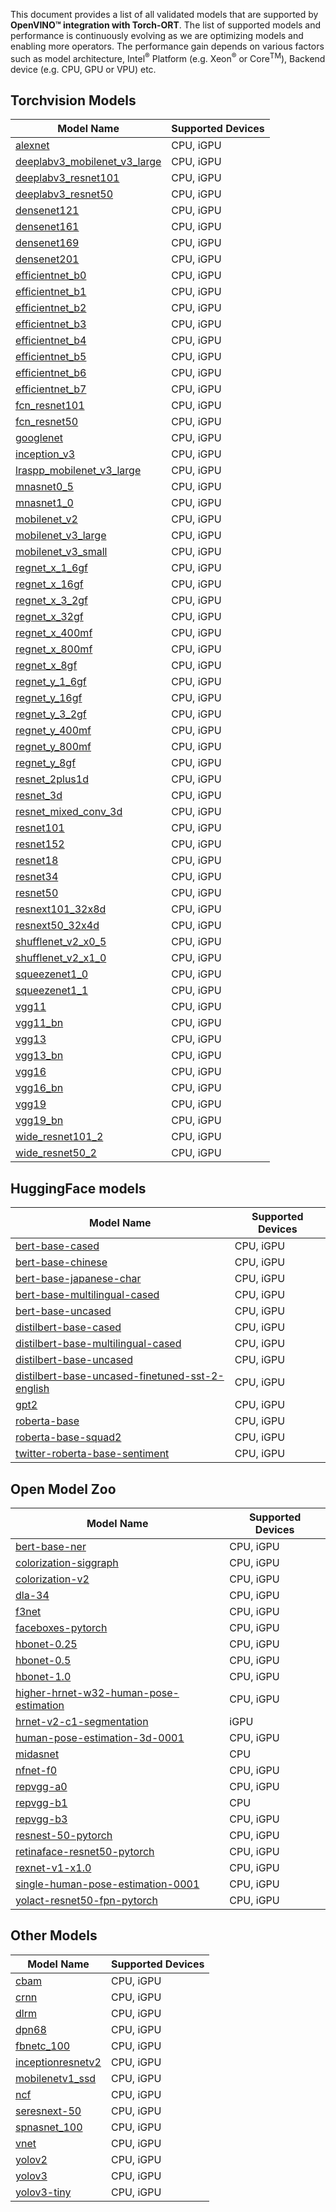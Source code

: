 This document provides a list of all validated models that are supported by **OpenVINO™ integration with Torch-ORT**. The list of supported models and performance is continuously evolving as we are optimizing models and enabling more operators. The performance gain depends on various factors such as model architecture, Intel<sup>®</sup> Platform (e.g. Xeon<sup>®</sup> or Core<sup>TM</sup>), Backend device (e.g. CPU, GPU or VPU) etc. 


## Torchvision Models
| Model Name | Supported Devices |
|---|---|
| [alexnet](https://github.com/pytorch/vision/blob/main/torchvision/models/alexnet.py)  | CPU, iGPU |
| [deeplabv3_mobilenet_v3_large](https://github.com/pytorch/vision/blob/main/torchvision/models/segmentation/deeplabv3.py)  | CPU, iGPU |
| [deeplabv3_resnet101](https://github.com/pytorch/vision/blob/main/torchvision/models/segmentation/deeplabv3.py)  | CPU, iGPU |
| [deeplabv3_resnet50](https://github.com/pytorch/vision/blob/main/torchvision/models/segmentation/deeplabv3.py)  | CPU, iGPU |
| [densenet121](https://github.com/pytorch/vision/blob/main/torchvision/models/densenet.py)  | CPU, iGPU |
| [densenet161](https://github.com/pytorch/vision/blob/main/torchvision/models/densenet.py)  | CPU, iGPU |
| [densenet169](https://github.com/pytorch/vision/blob/main/torchvision/models/densenet.py)  | CPU, iGPU |
| [densenet201](https://github.com/pytorch/vision/blob/main/torchvision/models/densenet.py)  | CPU, iGPU |
| [efficientnet_b0](https://github.com/pytorch/vision/blob/main/torchvision/models/efficientnet.py)  | CPU, iGPU |
| [efficientnet_b1](https://github.com/pytorch/vision/blob/main/torchvision/models/efficientnet.py)  | CPU, iGPU |
| [efficientnet_b2](https://github.com/pytorch/vision/blob/main/torchvision/models/efficientnet.py)  | CPU, iGPU |
| [efficientnet_b3](https://github.com/pytorch/vision/blob/main/torchvision/models/efficientnet.py)  | CPU, iGPU |
| [efficientnet_b4](https://github.com/pytorch/vision/blob/main/torchvision/models/efficientnet.py)  | CPU, iGPU |
| [efficientnet_b5](https://github.com/pytorch/vision/blob/main/torchvision/models/efficientnet.py)  | CPU, iGPU |
| [efficientnet_b6](https://github.com/pytorch/vision/blob/main/torchvision/models/efficientnet.py)  | CPU, iGPU |
| [efficientnet_b7](https://github.com/pytorch/vision/blob/main/torchvision/models/efficientnet.py)  | CPU, iGPU |
| [fcn_resnet101](https://github.com/pytorch/vision/blob/main/torchvision/models/segmentation/fcn.py)  | CPU, iGPU |
| [fcn_resnet50](https://github.com/pytorch/vision/blob/main/torchvision/models/segmentation/fcn.py)  | CPU, iGPU |
| [googlenet](https://github.com/pytorch/vision/blob/main/torchvision/models/googlenet.py)  | CPU, iGPU |
| [inception_v3](https://github.com/pytorch/vision/blob/main/torchvision/models/inception.py)  | CPU, iGPU |
| [lraspp_mobilenet_v3_large](https://github.com/pytorch/vision/blob/main/torchvision/models/segmentation/lraspp.py)  | CPU, iGPU |
| [mnasnet0_5](https://github.com/pytorch/vision/blob/main/torchvision/models/mnasnet.py)  | CPU, iGPU |
| [mnasnet1_0](https://github.com/pytorch/vision/blob/main/torchvision/models/mnasnet.py)  | CPU, iGPU |
| [mobilenet_v2](https://github.com/pytorch/vision/blob/main/torchvision/models/mobilenetv2.py)  | CPU, iGPU |
| [mobilenet_v3_large](https://github.com/pytorch/vision/blob/main/torchvision/models/mobilenetv3.py)  | CPU, iGPU |
| [mobilenet_v3_small](https://github.com/pytorch/vision/blob/main/torchvision/models/mobilenetv3.py)  | CPU, iGPU |
| [regnet_x_1_6gf](https://github.com/pytorch/vision/blob/main/torchvision/models/regnet.py)  | CPU, iGPU |
| [regnet_x_16gf](https://github.com/pytorch/vision/blob/main/torchvision/models/regnet.py)  | CPU, iGPU |
| [regnet_x_3_2gf](https://github.com/pytorch/vision/blob/main/torchvision/models/regnet.py)  | CPU, iGPU |
| [regnet_x_32gf](https://github.com/pytorch/vision/blob/main/torchvision/models/regnet.py)  | CPU, iGPU |
| [regnet_x_400mf](https://github.com/pytorch/vision/blob/main/torchvision/models/regnet.py)  | CPU, iGPU |
| [regnet_x_800mf](https://github.com/pytorch/vision/blob/main/torchvision/models/regnet.py)  | CPU, iGPU |
| [regnet_x_8gf](https://github.com/pytorch/vision/blob/main/torchvision/models/regnet.py)  | CPU, iGPU |
| [regnet_y_1_6gf](https://github.com/pytorch/vision/blob/main/torchvision/models/regnet.py)  | CPU, iGPU |
| [regnet_y_16gf](https://github.com/pytorch/vision/blob/main/torchvision/models/regnet.py)  | CPU, iGPU |
| [regnet_y_3_2gf](https://github.com/pytorch/vision/blob/main/torchvision/models/regnet.py)  | CPU, iGPU |
| [regnet_y_400mf](https://github.com/pytorch/vision/blob/main/torchvision/models/regnet.py)  | CPU, iGPU |
| [regnet_y_800mf](https://github.com/pytorch/vision/blob/main/torchvision/models/regnet.py)  | CPU, iGPU |
| [regnet_y_8gf](https://github.com/pytorch/vision/blob/main/torchvision/models/regnet.py)  | CPU, iGPU |
| [resnet_2plus1d](https://github.com/pytorch/vision/blob/main/torchvision/models/video/resnet.py)  | CPU, iGPU |
| [resnet_3d](https://github.com/pytorch/vision/blob/main/torchvision/models/video/resnet.py)  | CPU, iGPU |
| [resnet_mixed_conv_3d](https://github.com/pytorch/vision/blob/main/torchvision/models/video/resnet.py)  | CPU, iGPU |
| [resnet101](https://github.com/pytorch/vision/blob/main/torchvision/models/resnet.py)  | CPU, iGPU |
| [resnet152](https://github.com/pytorch/vision/blob/main/torchvision/models/resnet.py)  | CPU, iGPU |
| [resnet18](https://github.com/pytorch/vision/blob/main/torchvision/models/resnet.py)  | CPU, iGPU |
| [resnet34](https://github.com/pytorch/vision/blob/main/torchvision/models/resnet.py)  | CPU, iGPU |
| [resnet50](https://github.com/pytorch/vision/blob/main/torchvision/models/resnet.py)  | CPU, iGPU |
| [resnext101_32x8d](https://github.com/pytorch/vision/blob/main/torchvision/models/resnet.py)  | CPU, iGPU |
| [resnext50_32x4d](https://github.com/pytorch/vision/blob/main/torchvision/models/resnet.py)  | CPU, iGPU |
| [shufflenet_v2_x0_5](https://github.com/pytorch/vision/blob/main/torchvision/models/shufflenetv2.py)  | CPU, iGPU |
| [shufflenet_v2_x1_0](https://github.com/pytorch/vision/blob/main/torchvision/models/shufflenetv2.py)  | CPU, iGPU |
| [squeezenet1_0](https://github.com/pytorch/vision/blob/main/torchvision/models/squeezenet.py)  | CPU, iGPU |
| [squeezenet1_1](https://github.com/pytorch/vision/blob/main/torchvision/models/squeezenet.py)  | CPU, iGPU |
| [vgg11](https://github.com/pytorch/vision/blob/main/torchvision/models/vgg.py)  | CPU, iGPU |
| [vgg11_bn](https://github.com/pytorch/vision/blob/main/torchvision/models/vgg.py)  | CPU, iGPU |
| [vgg13](https://github.com/pytorch/vision/blob/main/torchvision/models/vgg.py)  | CPU, iGPU |
| [vgg13_bn](https://github.com/pytorch/vision/blob/main/torchvision/models/vgg.py)  | CPU, iGPU |
| [vgg16](https://github.com/pytorch/vision/blob/main/torchvision/models/vgg.py)  | CPU, iGPU |
| [vgg16_bn](https://github.com/pytorch/vision/blob/main/torchvision/models/vgg.py)  | CPU, iGPU |
| [vgg19](https://github.com/pytorch/vision/blob/main/torchvision/models/vgg.py)  | CPU, iGPU |
| [vgg19_bn](https://github.com/pytorch/vision/blob/main/torchvision/models/vgg.py)  | CPU, iGPU |
| [wide_resnet101_2](https://github.com/pytorch/vision/blob/main/torchvision/models/resnet.py)  | CPU, iGPU |
| [wide_resnet50_2](https://github.com/pytorch/vision/blob/main/torchvision/models/resnet.py)  | CPU, iGPU |

## HuggingFace models
| Model Name | Supported Devices |
|---|---|
| [bert-base-cased](https://huggingface.co/bert-base-cased)  | CPU, iGPU |
| [bert-base-chinese](https://huggingface.co/bert-base-chinese)  | CPU, iGPU |
| [bert-base-japanese-char](https://huggingface.co/cl-tohoku/bert-base-japanese-char)  | CPU, iGPU |
| [bert-base-multilingual-cased](https://huggingface.co/bert-base-multilingual-cased)  | CPU, iGPU |
| [bert-base-uncased](https://huggingface.co/bert-base-uncased)  | CPU, iGPU |
| [distilbert-base-cased](https://huggingface.co/distilbert-base-cased)  | CPU, iGPU |
| [distilbert-base-multilingual-cased](https://huggingface.co/distilbert-base-multilingual-cased)  | CPU, iGPU |
| [distilbert-base-uncased](https://huggingface.co/distilbert-base-uncased)  | CPU, iGPU |
| [distilbert-base-uncased-finetuned-sst-2-english](https://huggingface.co/distilbert-base-uncased-finetuned-sst-2-english)  | CPU, iGPU |
| [gpt2](https://huggingface.co/gpt2)  | CPU, iGPU |
| [roberta-base](https://huggingface.co/roberta-base)  | CPU, iGPU |
| [roberta-base-squad2](https://huggingface.co/deepset/roberta-base-squad2)  | CPU, iGPU |
| [twitter-roberta-base-sentiment](https://huggingface.co/cardiffnlp/twitter-roberta-base-sentiment)  | CPU, iGPU |



## Open Model Zoo
| Model Name | Supported Devices |
|---|---|
| [bert-base-ner](https://github.com/openvinotoolkit/open_model_zoo/tree/master/models/public/bert-base-ner)  | CPU, iGPU |
| [colorization-siggraph](https://github.com/openvinotoolkit/open_model_zoo/tree/master/models/public/colorization-siggraph)  | CPU, iGPU |
| [colorization-v2](https://github.com/openvinotoolkit/open_model_zoo/tree/master/models/public/colorization-v2)  | CPU, iGPU |
| [dla-34](https://github.com/openvinotoolkit/open_model_zoo/tree/master/models/public/dla-34)  | CPU, iGPU |
| [f3net](https://github.com/openvinotoolkit/open_model_zoo/tree/master/models/public/f3net)  | CPU, iGPU |
| [faceboxes-pytorch](https://github.com/openvinotoolkit/open_model_zoo/tree/master/models/public/faceboxes-pytorch)  | CPU, iGPU |
| [hbonet-0.25](https://github.com/openvinotoolkit/open_model_zoo/tree/master/models/public/hbonet-0.25)  | CPU, iGPU |
| [hbonet-0.5](https://docs.openvino.ai/2021.3/omz_models_model_hbonet_0_5.html)  | CPU, iGPU |
| [hbonet-1.0](https://github.com/openvinotoolkit/open_model_zoo/tree/master/models/public/hbonet-1.0)  | CPU, iGPU |
| [higher-hrnet-w32-human-pose-estimation](https://github.com/openvinotoolkit/open_model_zoo/tree/master/models/public/higher-hrnet-w32-human-pose-estimation)  | CPU, iGPU |
| [hrnet-v2-c1-segmentation](https://github.com/openvinotoolkit/open_model_zoo/tree/master/models/public/hrnet-v2-c1-segmentation) | iGPU |
| [human-pose-estimation-3d-0001](https://github.com/openvinotoolkit/open_model_zoo/tree/master/models/public/human-pose-estimation-3d-0001)  | CPU, iGPU |
| [midasnet](https://github.com/openvinotoolkit/open_model_zoo/tree/master/models/public/midasnet)  | CPU |
| [nfnet-f0](https://github.com/openvinotoolkit/open_model_zoo/tree/master/models/public/nfnet-f0)  | CPU, iGPU |
| [repvgg-a0](https://github.com/openvinotoolkit/open_model_zoo/tree/master/models/public/repvgg-a0)  | CPU, iGPU |
| [repvgg-b1](https://github.com/openvinotoolkit/open_model_zoo/tree/master/models/public/repvgg-b1)  | CPU |
| [repvgg-b3](https://github.com/openvinotoolkit/open_model_zoo/tree/master/models/public/repvgg-b3)  | CPU, iGPU |
| [resnest-50-pytorch](https://github.com/openvinotoolkit/open_model_zoo/tree/master/models/public/resnest-50-pytorch)  | CPU, iGPU |
| [retinaface-resnet50-pytorch](https://github.com/openvinotoolkit/open_model_zoo/tree/master/models/public/retinaface-resnet50-pytorch)  | CPU, iGPU |
| [rexnet-v1-x1.0](https://github.com/openvinotoolkit/open_model_zoo/tree/master/models/public/rexnet-v1-x1.0)  | CPU, iGPU |
| [single-human-pose-estimation-0001](https://github.com/openvinotoolkit/open_model_zoo/tree/master/models/public/single-human-pose-estimation-0001)  | CPU, iGPU |
| [yolact-resnet50-fpn-pytorch](https://github.com/openvinotoolkit/open_model_zoo/tree/master/models/public/yolact-resnet50-fpn-pytorch)  | CPU, iGPU |

## Other Models
| Model Name | Supported Devices |
|---|---|
| [cbam](https://github.com/Jongchan/attention-module/blob/master/MODELS/cbam.py)  | CPU, iGPU |
| [crnn](https://github.com/meijieru/crnn.pytorch/blob/master/models/crnn.py)  | CPU, iGPU |
| [dlrm](https://github.com/facebookresearch/dlrm)  | CPU, iGPU |
| [dpn68](https://github.com/Cadene/pretrained-models.pytorch/blob/master/pretrainedmodels/models/dpn.py)  | CPU, iGPU |
| [fbnetc_100](https://github.com/rwightman/gen-efficientnet-pytorch/blob/master/geffnet/gen_efficientnet.py)  | CPU, iGPU |
| [inceptionresnetv2](https://github.com/Cadene/pretrained-models.pytorch/blob/master/pretrainedmodels/models/inceptionresnetv2.py)  | CPU, iGPU |
| [mobilenetv1_ssd](https://github.com/qfgaohao/pytorch-ssd/blob/master/vision/ssd/mobilenetv1_ssd.py)  | CPU, iGPU |
| [ncf](https://github.com/mlcommons/training/tree/master/recommendation/pytorch)  | CPU, iGPU |
| [seresnext-50](https://github.com/Cadene/pretrained-models.pytorch/blob/master/pretrainedmodels/models/senet.py)  | CPU, iGPU |
| [spnasnet_100](https://github.com/rwightman/gen-efficientnet-pytorch/blob/master/geffnet/gen_efficientnet.py)  | CPU, iGPU |
| [vnet](https://github.com/zyody/vnet.pytorch/blob/master/vnet.py)  | CPU, iGPU |
| [yolov2](https://github.com/yjh0410/yolov2-yolov3_PyTorch)  | CPU, iGPU |
| [yolov3](https://github.com/eriklindernoren/PyTorch-YOLOv3)  | CPU, iGPU |
| [yolov3-tiny](https://github.com/eriklindernoren/PyTorch-YOLOv3)  | CPU, iGPU |
